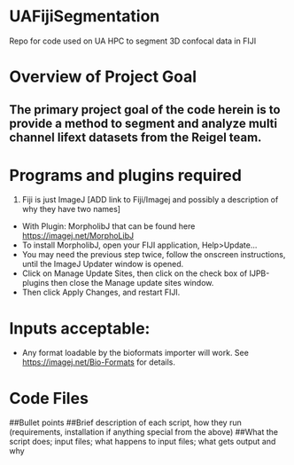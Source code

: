 # UAFijiSegmentation
Repo for code used on UA HPC to segment 3D confocal data in FIJI 

# Overview of Project Goal
## The primary project goal of the code herein is to provide a method to segment and analyze multi channel lifext datasets from the Reigel team.  
# Programs and plugins required
1. Fiji is just ImageJ [ADD link to Fiji/Imagej and possibly a description of why they have two names]
- With Plugin: MorpholibJ that can be found here https://imagej.net/MorphoLibJ 
- To install MorpholibJ, open your FIJI application, Help>Update...
- You may need the previous step twice, follow the onscreen instructions, until the ImageJ Updater window is opened.
- Click on Manage Update Sites, then click on the check box of IJPB-plugins then close the Manage update sites window.
- Then click Apply Changes, and restart FIJI.

# Inputs acceptable:
- Any format loadable by the bioformats importer will work.  See https://imagej.net/Bio-Formats for details.

# Code Files
##Bullet points
##Brief description of each script, how they run (requirements, installation if anything special from the above)
##What the script does; input files; what happens to input files; what gets output and why

